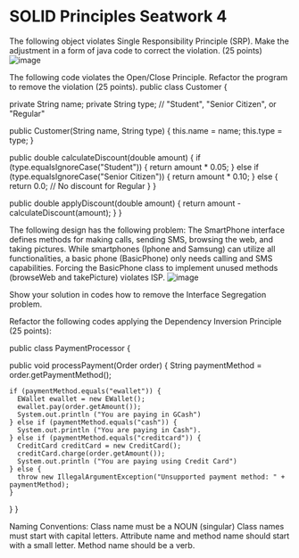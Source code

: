 # SOLID Principles Seatwork 4
The following object violates Single Responsibility Principle (SRP). Make the adjustment in a form of java code to correct the violation. (25 points)
![image](https://github.com/user-attachments/assets/ff228c26-9f62-4b8c-96ec-85547d5dd57f)


The following code violates the Open/Close Principle.  Refactor the program to remove the violation (25 points). 
public class Customer {

  private String name;
  private String type; // "Student", "Senior Citizen", or "Regular"

  public Customer(String name, String type) {
    this.name = name;
    this.type = type;
  }

  public double calculateDiscount(double amount) {
    if (type.equalsIgnoreCase("Student")) {
      return amount * 0.05;
    } else if (type.equalsIgnoreCase("Senior Citizen")) {
      return amount * 0.10;
    } else {
      return 0.0; // No discount for Regular
    }
  }

  public double applyDiscount(double amount) {
    return amount - calculateDiscount(amount);
  }
}

The following design has the following problem:
The SmartPhone interface defines methods for making calls, sending SMS, browsing the web, and taking pictures.
While  smartphones (Iphone and Samsung) can utilize all functionalities, a basic phone (BasicPhone) only needs calling and SMS capabilities.
Forcing the BasicPhone class to implement unused methods (browseWeb and takePicture) violates ISP. 
![image](https://github.com/user-attachments/assets/a6a181e4-d004-4359-8b4a-973bdeeceebd)


Show your solution in codes how to remove the Interface Segregation problem. 

Refactor the following codes applying the Dependency Inversion Principle (25 points):

public class PaymentProcessor {

  public void processPayment(Order order) {
    String paymentMethod = order.getPaymentMethod();

    if (paymentMethod.equals("ewallet")) {
      EWallet ewallet = new EWallet();
      ewallet.pay(order.getAmount());
      System.out.println ("You are paying in GCash")
    } else if (paymentMethod.equals("cash")) {
      System.out.println ("You are paying in Cash").
    } else if (paymentMethod.equals("creditcard")) {
      CreditCard creditCard = new CreditCard();
      creditCard.charge(order.getAmount());
      System.out.println ("You are paying using Credit Card")
    } else {
      throw new IllegalArgumentException("Unsupported payment method: " + paymentMethod);
    }

  }
}

Naming Conventions:
Class name must be a NOUN (singular)
Class names must start with capital letters.
Attribute name and method name should start with a small letter.
Method name should be a verb.
